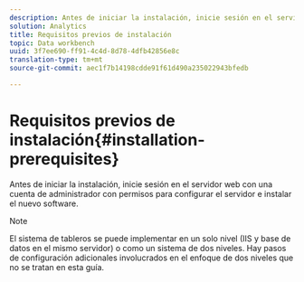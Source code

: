 ```yaml
---
description: Antes de iniciar la instalación, inicie sesión en el servidor web con una cuenta de administrador con permisos para configurar el servidor e instalar el nuevo software.
solution: Analytics
title: Requisitos previos de instalación
topic: Data workbench
uuid: 3f7ee690-ff91-4c4d-8d78-4dfb42856e8c
translation-type: tm+mt
source-git-commit: aec1f7b14198cdde91f61d490a235022943bfedb

---
```



# Requisitos previos de instalación{#installation-prerequisites}

Antes de iniciar la instalación, inicie sesión en el servidor web con una cuenta de administrador con permisos para configurar el servidor e instalar el nuevo software.

>[!NOTE]
>
>El sistema de tableros se puede implementar en un solo nivel (IIS y base de datos en el mismo servidor) o como un sistema de dos niveles. Hay pasos de configuración adicionales involucrados en el enfoque de dos niveles que no se tratan en esta guía.

